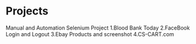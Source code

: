 # Projects
Manual and Automation Selenium Project 
1.Blood Bank Today
2.FaceBook Login and Logout
3.Ebay Products and screenshot
4.CS-CART.com
